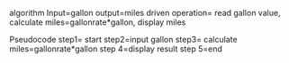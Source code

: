 algorithm
Input=gallon
output=miles driven
operation= read gallon value, calculate miles=gallonrate*gallon, display miles

Pseudocode
step1= start
step2=input gallon
step3= calculate miles=gallonrate*gallon
step 4=display result
step 5=end
